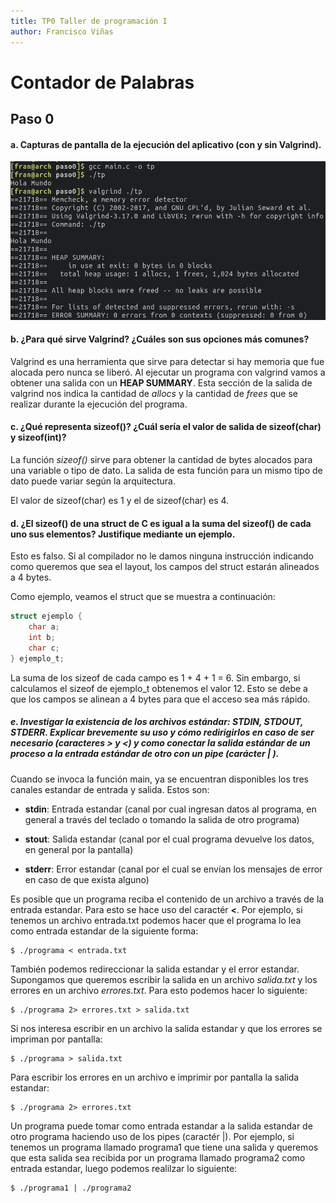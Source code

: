 ```yaml
---
title: TP0 Taller de programación I
author: Francisco Viñas
---
```


<!-- pandoc markdown.md --pdf-engine=wkhtmltopdf -o markdown.pdf -->

# Contador de Palabras

## Paso 0
#### a. Capturas de pantalla de la ejecución del aplicativo (con y sin Valgrind).
![Captura Hola Mundo](paso0.png)

#### b. ¿Para qué sirve Valgrind? ¿Cuáles son sus opciones más comunes?

Valgrind es una herramienta que sirve para detectar si hay memoria que fue alocada pero nunca se liberó. Al ejecutar un programa con valgrind vamos a obtener una salida con un **HEAP SUMMARY**. Esta sección de la salida de valgrind nos indica la cantidad de *allocs* y la cantidad de *frees* que se realizar durante la ejecución del programa. 

#### c. ¿Qué representa sizeof()? ¿Cuál sería el valor de salida de sizeof(char) y sizeof(int)?

La función *sizeof()* sirve para obtener la cantidad de bytes alocados para una variable o tipo de dato. La salida de esta función para un mismo tipo de dato puede variar según la arquitectura.

El valor de sizeof(char) es 1 y el de sizeof(char) es 4.

#### d. ¿El sizeof() de una struct de C es igual a la suma del sizeof() de cada uno sus elementos? Justifique mediante un ejemplo.

Esto es falso. Si al compilador no le damos ninguna instrucción indicando como queremos que sea el layout, los campos del struct estarán alineados a 4 bytes. 

Como ejemplo, veamos el struct que se muestra a continuación:

~~~c
struct ejemplo {
    char a;
    int b;
    char c;
} ejemplo_t;
~~~

La suma de los sizeof de cada campo es 1 + 4 + 1 = 6. Sin embargo, si calculamos el sizeof de ejemplo_t obtenemos el valor 12. Esto se debe a que los campos se alinean a 4 bytes para que el acceso sea más rápido.



##### e. Investigar la existencia de los archivos estándar: STDIN, STDOUT, STDERR. Explicar brevemente su uso y cómo redirigirlos en caso de ser necesario (caracteres > y <) y como conectar la salida estándar de un proceso a la entrada estándar de otro con un pipe (carácter | ).

Cuando se invoca la función main, ya se encuentran disponibles los tres canales estandar de entrada y salida. Estos son:

* **stdin**: Entrada estandar (canal por cual ingresan datos al programa, en general a través del teclado o tomando la salida de otro programa)

* **stout**: Salida estandar (canal por el cual programa devuelve los datos, en general por la pantalla)

* **stderr**: Error estandar (canal por el cual se envían los mensajes de error en caso de que exista alguno)

Es posible que un programa reciba el contenido de un archivo a través de la entrada estandar. Para esto se hace uso del caractér **<**. Por ejemplo, si tenemos un archivo entrada.txt podemos hacer que el programa lo lea como entrada estandar de la siguiente forma:

~~~
$ ./programa < entrada.txt
~~~

También podemos redireccionar la salida estandar y el error estandar. Supongamos que queremos escribir la salida en un archivo *salida.txt* y los errores en un archivo *errores.txt*. Para esto podemos hacer lo siguiente:

~~~
$ ./programa 2> errores.txt > salida.txt
~~~

Si nos interesa escribir en un archivo la salida estandar y que los errores se impriman por pantalla:

~~~
$ ./programa > salida.txt
~~~

Para escribir los errores en un archivo e imprimir por pantalla la salida estandar:

~~~
$ ./programa 2> errores.txt
~~~

Un programa puede tomar como entrada estandar a la salida estandar de otro programa haciendo uso de los pipes (caractér |). Por ejemplo, si tenemos un programa llamado programa1 que tiene una salida y queremos que esta salida sea recibida por un programa llamado programa2 como entrada estandar, luego podemos realilzar lo siguiente:

~~~
$ ./programa1 | ./programa2
~~~
